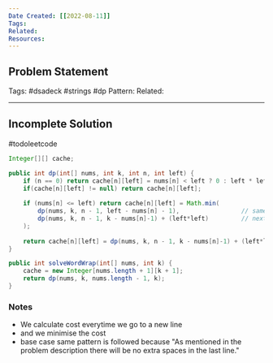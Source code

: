 ```yaml
---
Date Created: [[2022-08-11]]
Tags: 
Related: 
Resources: 
---
```


## Problem Statement


Tags:  #dsadeck  #strings #dp
Pattern: 
Related: 

---

## Incomplete Solution
#todoleetcode 
``` java	
Integer[][] cache;

public int dp(int[] nums, int k, int n, int left) {
	if (n == 0) return cache[n][left] = nums[n] < left ? 0 : left * left;
	if(cache[n][left] != null) return cache[n][left];
	
	if (nums[n] <= left) return cache[n][left] = Math.min(
		dp(nums, k, n - 1, left - nums[n] - 1),                 // same line
		dp(nums, k, n - 1, k - nums[n]-1) + (left*left)         // next line
	);
	
	return cache[n][left] = dp(nums, k, n - 1, k - nums[n]-1) + (left*left) ;   // next line
}

public int solveWordWrap(int[] nums, int k) {
	cache = new Integer[nums.length + 1][k + 1];
	return dp(nums, k, nums.length - 1, k);
}

```


### Notes
- We calculate cost everytime we go to a new line
- and we minimise the cost
- base case same pattern is followed because "As mentioned in the problem description there will be no extra spaces in the last line."



